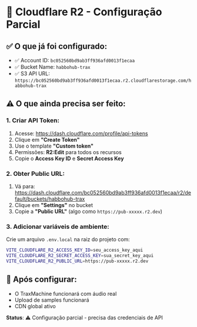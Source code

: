 # 🔧 Cloudflare R2 - Configuração Parcial

## ✅ **O que já foi configurado:**
- ✅ Account ID: `bc052560bd9ab3ff936afd0013f1ecaa`
- ✅ Bucket Name: `habbohub-trax`
- ✅ S3 API URL: `https://bc052560bd9ab3ff936afd0013f1ecaa.r2.cloudflarestorage.com/habbohub-trax`

## ⚠️ **O que ainda precisa ser feito:**

### **1. Criar API Token:**
1. Acesse: https://dash.cloudflare.com/profile/api-tokens
2. Clique em **"Create Token"**
3. Use o template **"Custom token"**
4. Permissões: **R2:Edit** para todos os recursos
5. Copie o **Access Key ID** e **Secret Access Key**

### **2. Obter Public URL:**
1. Vá para: https://dash.cloudflare.com/bc052560bd9ab3ff936afd0013f1ecaa/r2/default/buckets/habbohub-trax
2. Clique em **"Settings"** no bucket
3. Copie a **"Public URL"** (algo como `https://pub-xxxxx.r2.dev`)

### **3. Adicionar variáveis de ambiente:**
Crie um arquivo `.env.local` na raiz do projeto com:
```bash
VITE_CLOUDFLARE_R2_ACCESS_KEY_ID=seu_access_key_aqui
VITE_CLOUDFLARE_R2_SECRET_ACCESS_KEY=sua_secret_key_aqui
VITE_CLOUDFLARE_R2_PUBLIC_URL=https://pub-xxxxx.r2.dev
```

## 🎵 **Após configurar:**
- O TraxMachine funcionará com áudio real
- Upload de samples funcionará
- CDN global ativo

**Status**: ⚠️ Configuração parcial - precisa das credenciais de API
